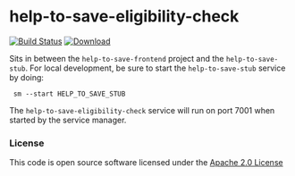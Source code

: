 # help-to-save-eligibility-check

[![Build Status](https://travis-ci.org/hmrc/help-to-save-eligibility-check.svg)](https://travis-ci.org/hmrc/help-to-save-eligibility-check) [ ![Download](https://api.bintray.com/packages/hmrc/releases/help-to-save-eligibility-check/images/download.svg) ](https://bintray.com/hmrc/releases/help-to-save-eligibility-check/_latestVersion)

Sits in between the `help-to-save-frontend` project and the `help-to-save-stub`. For local development, be sure to start the `help-to-save-stub` service by doing:
```
 sm --start HELP_TO_SAVE_STUB
```
The `help-to-save-eligibility-check` service will run on port 7001 when started by the service manager. 

### License

This code is open source software licensed under the [Apache 2.0 License]("http://www.apache.org/licenses/LICENSE-2.0.html")